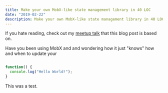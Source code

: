 ```yaml
---
title: Make your own MobX-like state management library in 40 LOC
date: "2019-02-22"
description: Make your own MobX-like state management library in 40 LOC
---
```


If you hate reading, check out my [meetup talk](https://youtu.be/S2x4WrbVYEk?t=5167) that this blog post is based on.

Have you been using MobX and and wondering how it just "knows" how and when to update your

```javascript

function() {
  console.log("Hello World!");
}

```

This was a test.
